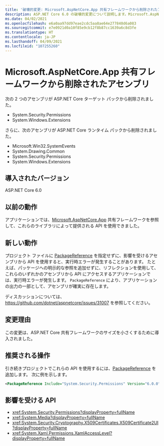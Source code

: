 ```yaml
---
title: '破壊的変更: Microsoft.AspNetCore.App 共有フレームワークから削除されたアセンブリ'
description: ASP.NET Core 6.0 の破壊的変更について説明します。Microsoft.AspNetCore.App 共有フレームワークから一部のアセンブリが削除されました。
ms.date: 04/02/2021
ms.openlocfilehash: e6a0aa97dd97eae2cdc5aa8ae64e277840d6a083
ms.sourcegitcommit: e7e0921d0a10f85e9cb12f8b87cc1639a6c8d3fe
ms.translationtype: HT
ms.contentlocale: ja-JP
ms.lasthandoff: 04/09/2021
ms.locfileid: "107255260"
---
```

# <a name="assemblies-removed-from-microsoftaspnetcoreapp-shared-framework"></a>Microsoft.AspNetCore.App 共有フレームワークから削除されたアセンブリ

次の 2 つのアセンブリが ASP.NET Core ターゲット パックから削除されました。

- System.Security.Permissions
- System.Windows.Extensions

さらに、次のアセンブリが ASP.NET Core ランタイム パックから削除されました。

- Microsoft.Win32.SystemEvents
- System.Drawing.Common
- System.Security.Permissions
- System.Windows.Extensions

## <a name="version-introduced"></a>導入されたバージョン

ASP.NET Core 6.0

## <a name="old-behavior"></a>以前の動作

アプリケーションでは、[Microsoft.AspNetCore.App](/aspnet/core/fundamentals/metapackage-app) 共有フレームワークを参照して、これらのライブラリによって提供される API を使用できました。

## <a name="new-behavior"></a>新しい動作

プロジェクト ファイルに [PackageReference](../../../project-sdk/msbuild-props.md#packagereference) を指定せずに、影響を受けるアセンブリから API を使用すると、実行時エラーが発生することがあります。 たとえば、パッケージへの明示的な参照を追加せずに、リフレクションを使用して、これらのいずれかのアセンブリから API にアクセスするアプリケーションでは、実行時エラーが発生します。 `PackageReference` により、アプリケーションの出力の一部として、アセンブリが確実に存在します。

ディスカッションについては、<https://github.com/dotnet/aspnetcore/issues/31007> を参照してください。

## <a name="reason-for-change"></a>変更理由

この変更は、ASP.NET Core 共有フレームワークのサイズを小さくするために導入されました。

## <a name="recommended-action"></a>推奨される操作

引き続きプロジェクトでこれらの API を使用するには、[PackageReference](../../../project-sdk/msbuild-props.md#packagereference) を追加します。 次に例を示します。

```xml
<PackageReference Include="System.Security.Permissions" Version="6.0.0" />
```

## <a name="affected-apis"></a>影響を受ける API

- <xref:System.Security.Permissions?displayProperty=fullName>
- <xref:System.Media?displayProperty=fullName>
- <xref:System.Security.Cryptography.X509Certificates.X509Certificate2UI?displayProperty=fullName>
- <xref:System.Xaml.Permissions.XamlAccessLevel?displayProperty=fullName>

<!--

## Category

ASP.NET Core

## Affected APIs

- `N:System.Security.Permissions`
- `N:System.Media`
- `N:System.Security.Cryptography.X509Certificates.X509Certificate2UI`
- `N:System.Xaml.Permissions.XamlAccessLevel`

-->
